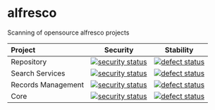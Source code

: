 # alfresco
Scanning of opensource alfresco projects

| Project            | Security      | Stability  |
|:------------------ | ------------- | ---------- |
| Repository         | [![security status](https://www.meterian.com/badge/gh/Alfresco/alfresco-repository/security)](https://www.meterian.com/report/gh/Alfresco/alfresco-repository) | [![defect status](https://www.meterian.com/badge/gh/Alfresco/alfresco-repository/stability)](https://www.meterian.com/report/gh/Alfresco/alfresco-repository) |
| Search Services    | [![security status](https://www.meterian.com/badge/gh/Alfresco/SearchServices/security)](https://www.meterian.com/report/gh/Alfresco/SearchServices) | [![defect status](https://www.meterian.com/badge/gh/Alfresco/SearchServices/stability)](https://www.meterian.com/report/gh/Alfresco/SearchServices) |
| Records Management | [![security status](https://www.meterian.com/badge/gh/Alfresco/records-management/security)](https://www.meterian.com/report/gh/Alfresco/records-management) | [![defect status](https://www.meterian.com/badge/gh/Alfresco/records-management/stability)](https://www.meterian.com/report/gh/Alfresco/records-management) |
| Core               | [![security status](https://www.meterian.com/badge/gh/Alfresco/alfresco-core/security)](https://www.meterian.com/report/gh/Alfresco/alfresco-core) | [![defect status](https://www.meterian.com/badge/gh/Alfresco/alfresco-core/stability)](https://www.meterian.com/report/gh/Alfresco/alfresco-core) |
